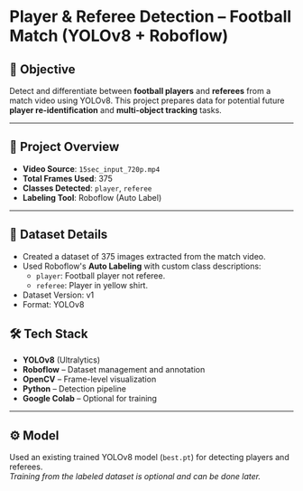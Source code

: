 # Player & Referee Detection – Football Match (YOLOv8 + Roboflow)

## 📌 Objective
Detect and differentiate between **football players** and **referees** from a match video using YOLOv8. This project prepares data for potential future **player re-identification** and **multi-object tracking** tasks.

---

## 🎯 Project Overview

- **Video Source**: `15sec_input_720p.mp4`
- **Total Frames Used**: 375
- **Classes Detected**: `player`, `referee`
- **Labeling Tool**: Roboflow (Auto Label)

---

## 🧠 Dataset Details

- Created a dataset of 375 images extracted from the match video.
- Used Roboflow's **Auto Labeling** with custom class descriptions:
  - `player`: Football player not referee.
  - `referee`: Player in yellow shirt.
- Dataset Version: v1
- Format: YOLOv8

## 🛠️ Tech Stack

- **YOLOv8** (Ultralytics)
- **Roboflow** – Dataset management and annotation
- **OpenCV** – Frame-level visualization
- **Python** – Detection pipeline
- **Google Colab** – Optional for training

---

## ⚙️ Model

Used an existing trained YOLOv8 model (`best.pt`) for detecting players and referees.  
*Training from the labeled dataset is optional and can be done later.*

